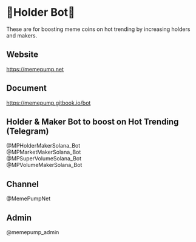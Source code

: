 # 🏅Holder Bot🏅

These are for boosting meme coins on hot trending by increasing holders and makers.

## Website
https://memepump.net

## Document
https://memepump.gitbook.io/bot

## Holder & Maker Bot to boost on Hot Trending (Telegram)
@MPHolderMakerSolana_Bot \
@MPMarketMakerSolana_Bot \
@MPSuperVolumeSolana_Bot \
@MPVolumeMakerSolana_Bot

## Channel
@MemePumpNet

## Admin
@memepump_admin
